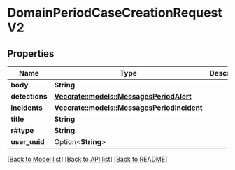 # DomainPeriodCaseCreationRequestV2

## Properties

Name | Type | Description | Notes
------------ | ------------- | ------------- | -------------
**body** | **String** |  |
**detections** | [**Vec<crate::models::MessagesPeriodAlert>**](messages.Alert.md) |  |
**incidents** | [**Vec<crate::models::MessagesPeriodIncident>**](messages.Incident.md) |  |
**title** | **String** |  |
**r#type** | **String** |  |
**user_uuid** | Option<**String**> |  | [optional]

[[Back to Model list]](../README.md#documentation-for-models) [[Back to API list]](../README.md#documentation-for-api-endpoints) [[Back to README]](../README.md)
